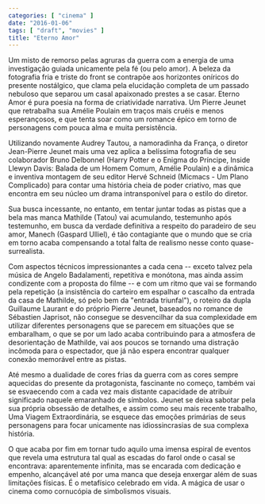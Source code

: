 ```yaml
---
categories: [ "cinema" ]
date: "2016-01-06"
tags: [ "draft", "movies" ]
title: "Eterno Amor"
---
```

Um misto de remorso pelas agruras da guerra com a energia de uma investigação guiada unicamente pela fé (ou pelo amor). A beleza da fotografia fria e triste do front se contrapõe aos horizontes oníricos do presente nostálgico, que clama pela elucidação completa de um passado nebuloso que separou um casal apaixonado prestes a se casar. Eterno Amor é pura poesia na forma de criatividade narrativa. Um Pierre Jeunet que retrabalha sua Amélie Poulain em traços mais cruéis e menos esperançosos, e que tenta soar como um romance épico em torno de personagens com pouca alma e muita persistência.

Utilizando novamente Audrey Tautou, a namoradinha da França, o diretor Jean-Pierre Jeunet mais uma vez aplica a belíssima fotografia de seu colaborador Bruno Delbonnel (Harry Potter e o Enigma do Príncipe, Inside Llewyn Davis: Balada de um Homem Comum, Amélie Poulain) e a dinâmica e inventiva montagem de seu editor Hervé Schneid (Micmacs - Um Plano Complicado) para contar uma história cheia de poder criativo, mas que encontra em seu núcleo um drama intransponível para o estilo do diretor.

Sua busca incessante, no entanto, em tentar juntar todas as pistas que a bela mas manca Mathilde (Tatou) vai acumulando, testemunho após testemunho, em busca da verdade definitiva a respeito do paradeiro de seu amor, Manech (Gaspard Ulliel), é tão contagiante que o mundo que se cria em torno acaba compensando a total falta de realismo nesse conto quase-surrealista.

Com aspectos técnicos impressionantes a cada cena -- exceto talvez pela música de Angelo Badalamenti, repetitiva e monótona, mas ainda assim condizente com a proposta do filme -- e com um ritmo que vai se formando pela repetição (a insistência do carteiro em espalhar o cascalho da entrada da casa de Mathilde, só pelo bem da "entrada triunfal"), o roteiro da dupla Guillaume Laurant e do próprio Pierre Jeunet, baseados no romance de Sébastien Japrisot, não consegue se desvencilhar da sua complexidade em utilizar diferentes personagens que se parecem em situações que se embaralham, o que se por um lado acaba contribuindo para a atmosfera de desorientação de Mathilde, vai aos poucos se tornando uma distração incômoda para o espectador, que já não espera encontrar qualquer conexão memorável entre as pistas.

Até mesmo a dualidade de cores frias da guerra com as cores sempre aquecidas do presente da protagonista, fascinante no começo, também vai se esvaecendo com a cada vez mais distante capacidade de atribuir significado naquele emaranhado de símbolos. Jeunet se deixa sabotar pela sua própria obsessão de detalhes, e assim como seu mais recente trabalho, Uma Viagem Extraordinária, se esquece das emoções primárias de seus personagens para focar unicamente nas idiossincrasias de sua complexa história.

O que acaba por fim em tornar tudo aquilo uma imensa espiral de eventos que revela uma estrutura tal qual as escadas do farol onde o casal se encontrava: aparentemente infinita, mas se encarada com dedicação e empenho, alcançável até por uma manca que deseja enxergar além de suas limitações físicas. É o metafísico celebrado em vida. A mágica de usar o cinema como cornucópia de simbolismos visuais.
